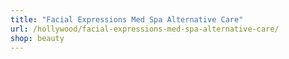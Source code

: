 ```yaml
---
title: "Facial Expressions Med Spa Alternative Care"
url: /hollywood/facial-expressions-med-spa-alternative-care/
shop: beauty
---
```

